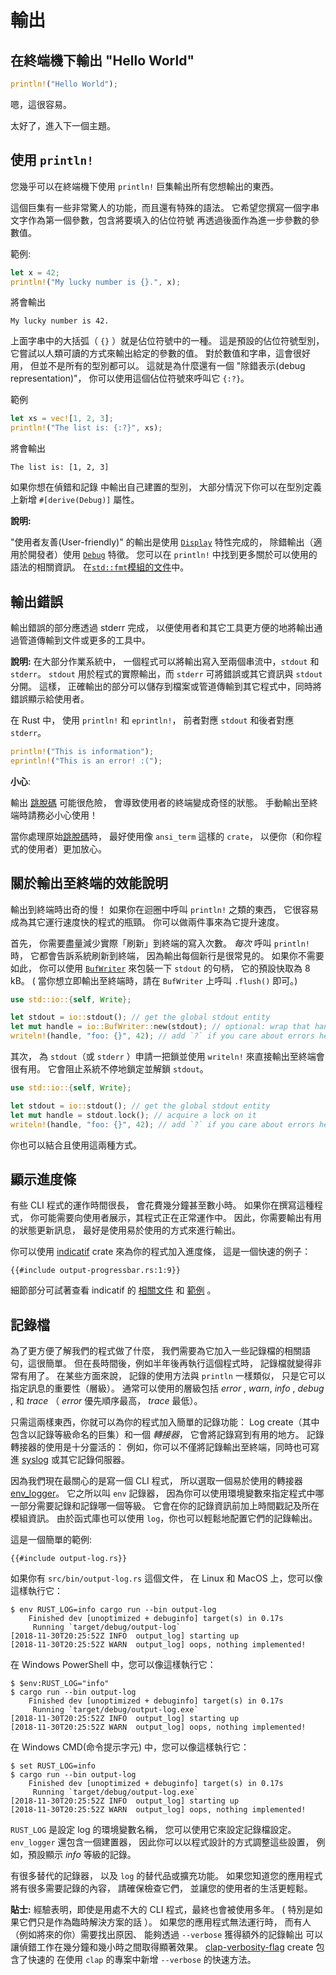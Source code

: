 # 輸出

## 在終端機下輸出 "Hello World"

```rust
println!("Hello World");
```

嗯，這很容易。

太好了，進入下一個主題。

## 使用 `println!`

您幾乎可以在終端機下使用 `println!` 巨集輸出所有您想輸出的東西。

這個巨集有一些非常驚人的功能，而且還有特殊的語法。
它希望您撰寫一個字串文字作為第一個參數，包含將要填入的佔位符號
再透過後面作為進一步參數的參數值。

範例:

```rust
let x = 42;
println!("My lucky number is {}.", x);
```

將會輸出

```console
My lucky number is 42.
```

上面字串中的大括弧（ `{}` ）就是佔位符號中的一種。 
這是預設的佔位符號型別， 它嘗試以人類可讀的方式來輸出給定的參數的值。 
對於數值和字串，這會很好用， 
但並不是所有的型別都可以。 
這就是為什麼還有一個 "除錯表示(debug representation)"， 
你可以使用這個佔位符號來呼叫它 `{:?}`。

範例

```rust
let xs = vec![1, 2, 3];
println!("The list is: {:?}", xs);
```

將會輸出

```console
The list is: [1, 2, 3]
```

如果你想在偵錯和記錄 中輸出自己建置的型別，
大部分情況下你可以在型別定義上新增 `#[derive(Debug)]` 屬性。

<aside>

**說明:**

"使用者友善(User-friendly)" 的輸出是使用 [`Display`] 特性完成的，
除錯輸出（適用於開發者）使用 [`Debug`] 特徵。
您可以在 `println!` 中找到更多關於可以使用的語法的相關資訊。
在[`std::fmt`模組的文件][std::fmt]中。

[`Display`]: https://doc.rust-lang.org/1.39.0/std/fmt/trait.Display.html
[`Debug`]: https://doc.rust-lang.org/1.39.0/std/fmt/trait.Debug.html
[std::fmt]: https://doc.rust-lang.org/1.39.0/std/fmt/index.html

</aside>

## 輸出錯誤

輸出錯誤的部分應透過 stderr 完成， 
以便使用者和其它工具更方便的地將輸出通過管道傳輸到文件或更多的工具中。

<aside>

**說明:**
在大部分作業系統中，
一個程式可以將輸出寫入至兩個串流中，`stdout` 和 `stderr`。 
`stdout` 用於程式的實際輸出，而 `stderr` 可將錯誤或其它資訊與 `stdout` 分開。 
這樣，
正確輸出的部分可以儲存到檔案或管道傳輸到其它程式中，同時將錯誤顯示給使用者。

</aside>

在 Rust 中，
使用 `println!` 和 `eprintln!`，
前者對應 `stdout` 和後者對應 `stderr`。

```rust
println!("This is information");
eprintln!("This is an error! :(");
```

<aside>

**小心**: 

輸出 [跳脫碼][escape codes] 可能很危險，
會導致使用者的終端變成奇怪的狀態。 
手動輸出至終端時請務必小心使用！

[escape codes]: https://en.wikipedia.org/wiki/ANSI_escape_code

當你處理原始[跳脫碼][escape codes]時，
最好使用像 `ansi_term` 這樣的 `crate`， 
以便你（和你程式的使用者）更加放心。

</aside>

## 關於輸出至終端的效能說明

輸出到終端時出奇的慢！ 
如果你在迴圈中呼叫 `println!` 之類的東西， 
它很容易成為其它運行速度快的程式的瓶頸。 
你可以做兩件事來為它提升速度。

首先，
你需要盡量減少實際「刷新」到終端的寫入次數。
_每次_ 呼叫 `println!` 時，
它都會告訴系統刷新到終端，
因為輸出每個新行是很常見的。 
如果你不需要如此， 
你可以使用 [`BufWriter`] 來包裝一下 `stdout` 的句柄，
它的預設快取為 8 kB。 
( 當你想立即輸出至終端時，請在 `BufWriter` 上呼叫 `.flush()` 即可。)

```rust
use std::io::{self, Write};

let stdout = io::stdout(); // get the global stdout entity
let mut handle = io::BufWriter::new(stdout); // optional: wrap that handle in a buffer
writeln!(handle, "foo: {}", 42); // add `?` if you care about errors here
```

其次，
為 `stdout`（或 `stderr` ）申請一把鎖並使用 `writeln!` 來直接輸出至終端會很有用。 
它會阻止系統不停地鎖定並解鎖 `stdout`。

```rust
use std::io::{self, Write};

let stdout = io::stdout(); // get the global stdout entity
let mut handle = stdout.lock(); // acquire a lock on it
writeln!(handle, "foo: {}", 42); // add `?` if you care about errors here
```

你也可以結合且使用這兩種方式。

[`BufWriter`]: https://doc.rust-lang.org/1.39.0/std/io/struct.BufWriter.html

## 顯示進度條

有些 CLI 程式的運作時間很長，
會花費幾分鐘甚至數小時。 
如果你在撰寫這種程式，
你可能需要向使用者展示，其程式正在正常運作中。 
因此，你需要輸出有用的狀態更新訊息，
最好是使用易於使用的方式來進行輸出。

你可以使用 [indicatif] crate 來為你的程式加入進度條，
這是一個快速的例子：

```rust,ignore
{{#include output-progressbar.rs:1:9}}
```

細節部分可試著查看 indicatif 的 [相關文件][indicatif docs] 和 [範例][indicatif examples] 。

[indicatif]: https://crates.io/crates/indicatif
[indicatif docs]: https://docs.rs/indicatif
[indicatif examples]: https://github.com/console-rs/indicatif/tree/main/examples

## 記錄檔

為了更方便了解我們的程式做了什麼，
我們需要為它加入一些記錄檔的相關語句，這很簡單。 
但在長時間後，例如半年後再執行這個程式時，
記錄檔就變得非常有用了。 
在某些方面來說， 
記錄的使用方法與 `println` 一樣類似，
只是它可以指定訊息的重要性（層級）。 
通常可以使用的層級包括 _error_ , _warn_, _info_ , _debug_ , 和 _trace_ 
（ _error_ 優先順序最高， _trace_ 最低）。

只需這兩樣東西，你就可以為你的程式加入簡單的記錄功能：
Log create（其中包含以記錄等級命名的巨集）和一個 _轉接器_， 
它會將記錄寫到有用的地方。 
記錄轉接器的使用是十分靈活的： 
例如，你可以不僅將記錄輸出至終端，同時也可寫進 [syslog] 或其它記錄伺服器。

[syslog]: https://en.wikipedia.org/wiki/Syslog

因為我們現在最關心的是寫一個 CLI 程式，
所以選取一個易於使用的轉接器 [env_logger]。 
它之所以叫 `env` 記錄器，
因為你可以使用環境變數來指定程式中哪一部分需要記錄和記錄哪一個等級。 
它會在你的記錄資訊前加上時間戳記及所在模組資訊。 
由於函式庫也可以使用 `log`，你也可以輕鬆地配置它們的記錄輸出。

[log]: https://crates.io/crates/log
[env_logger]: https://crates.io/crates/env_logger

這是一個簡單的範例:

```rust,ignore
{{#include output-log.rs}}
```

如果你有 `src/bin/output-log.rs` 這個文件，
在 Linux 和 MacOS 上，您可以像這樣執行它：
```console
$ env RUST_LOG=info cargo run --bin output-log
    Finished dev [unoptimized + debuginfo] target(s) in 0.17s
     Running `target/debug/output-log`
[2018-11-30T20:25:52Z INFO  output_log] starting up
[2018-11-30T20:25:52Z WARN  output_log] oops, nothing implemented!
```

在 Windows PowerShell 中，您可以像這樣執行它：
```console
$ $env:RUST_LOG="info"
$ cargo run --bin output-log
    Finished dev [unoptimized + debuginfo] target(s) in 0.17s
     Running `target/debug/output-log.exe`
[2018-11-30T20:25:52Z INFO  output_log] starting up
[2018-11-30T20:25:52Z WARN  output_log] oops, nothing implemented!
```

在 Windows CMD(命令提示字元) 中，您可以像這樣執行它：
```console
$ set RUST_LOG=info
$ cargo run --bin output-log
    Finished dev [unoptimized + debuginfo] target(s) in 0.17s
     Running `target/debug/output-log.exe`
[2018-11-30T20:25:52Z INFO  output_log] starting up
[2018-11-30T20:25:52Z WARN  output_log] oops, nothing implemented!
```

`RUST_LOG` 是設定 log 的環境變數名稱，
您可以使用它來設定記錄檔設定。
`env_logger` 還包含一個建置器，
因此你可以以程式設計的方式調整這些設置， 
例如，預設顯示 _info_ 等級的記錄。

有很多替代的記錄器，
以及 `log` 的替代品或擴充功能。
如果您知道您的應用程式將有很多需要記錄的內容，
請確保檢查它們，
並讓您的使用者的生活更輕鬆。

<aside>

**貼士:**
經驗表明，即使是用處不大的 CLI 程式，最終也會被使用多年。
( 特別是如果它們只是作為臨時解決方案的話 ）。
如果您的應用程式無法運行時，
而有人（例如將來的你）需要找出原因、
能夠透過 `--verbose` 獲得額外的記錄輸出
可以讓偵錯工作在幾分鐘和幾小時之間取得顯著效果。
[clap-verbosity-flag] create 包含了快速的
在使用 `clap` 的專案中新增 `--verbose` 的快速方法。

[clap-verbosity-flag]: https://crates.io/crates/clap-verbosity-flag

</aside>
